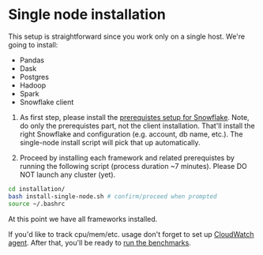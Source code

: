 # Single node installation

This setup is straightforward since you work only on a single host.
We're going to install:

- Pandas
- Dask
- Postgres
- Hadoop
- Spark
- Snowflake client



1) As first step, please install the [prerequistes setup for Snowflake](./SNOWFLAKE.md#prerequisites).
Note, do only the prerequistes part, not the client installation.
That'll install the right Snowflake and configuration (e.g. account, db name, etc.).
The single-node install script will pick that up automatically.

2) Proceed by installing each framework and related prerequistes by running the following script (process duration ~7 minutes).
Please DO NOT launch any cluster (yet).

```bash
cd installation/
bash install-single-node.sh # confirm/proceed when prompted
source ~/.bashrc
```
At this point we have all frameworks installed.

If you'd like to track cpu/mem/etc. usage don't forget to set up [CloudWatch agent](./CLOUDWATCH.md).
After that, you'll be ready to [run the benchmarks](../benchmark/README.md).
